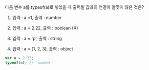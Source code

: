 다음 변수 a를 typeof(a)로 넣었을 때 출력될 값과의 연결이 알맞지 않은 것은?

1. 입력 : a =1, 출력 : number

2. 입력 : a = 2.22, 출력 : boolean (X)

3. 입력 : a = 'p', 출력 : string

4. 입력 : a = [1, 2, 3], 출력 : object

```js
var a = 2.22;
typeof(a); // 'number'
```